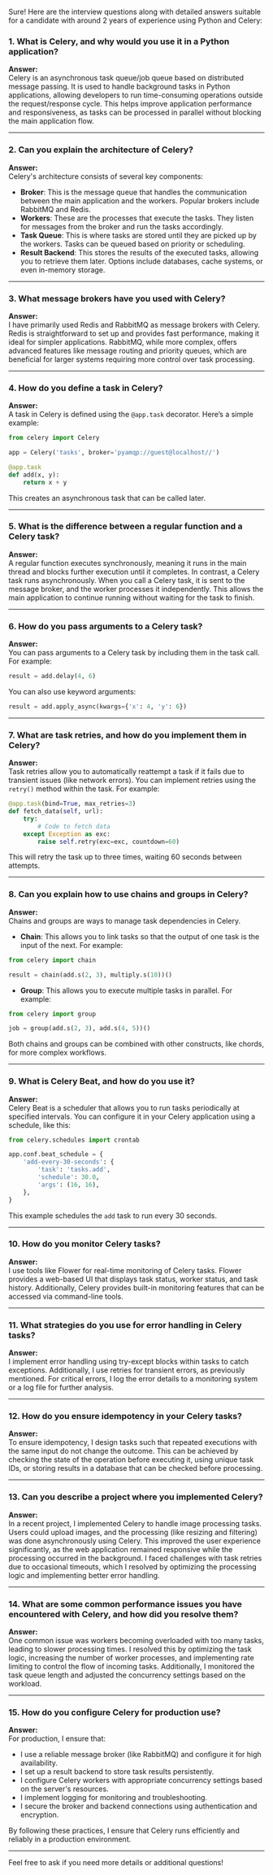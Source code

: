 Sure! Here are the interview questions along with detailed answers suitable for a candidate with around 2 years of experience using Python and Celery:

### 1. What is Celery, and why would you use it in a Python application?
**Answer:**  
Celery is an asynchronous task queue/job queue based on distributed message passing. It is used to handle background tasks in Python applications, allowing developers to run time-consuming operations outside the request/response cycle. This helps improve application performance and responsiveness, as tasks can be processed in parallel without blocking the main application flow.

---

### 2. Can you explain the architecture of Celery?
**Answer:**  
Celery's architecture consists of several key components:
- **Broker**: This is the message queue that handles the communication between the main application and the workers. Popular brokers include RabbitMQ and Redis.
- **Workers**: These are the processes that execute the tasks. They listen for messages from the broker and run the tasks accordingly.
- **Task Queue**: This is where tasks are stored until they are picked up by the workers. Tasks can be queued based on priority or scheduling.
- **Result Backend**: This stores the results of the executed tasks, allowing you to retrieve them later. Options include databases, cache systems, or even in-memory storage.

---

### 3. What message brokers have you used with Celery?
**Answer:**  
I have primarily used Redis and RabbitMQ as message brokers with Celery. Redis is straightforward to set up and provides fast performance, making it ideal for simpler applications. RabbitMQ, while more complex, offers advanced features like message routing and priority queues, which are beneficial for larger systems requiring more control over task processing.

---

### 4. How do you define a task in Celery?
**Answer:**  
A task in Celery is defined using the `@app.task` decorator. Here’s a simple example:

```python
from celery import Celery

app = Celery('tasks', broker='pyamqp://guest@localhost//')

@app.task
def add(x, y):
    return x + y
```

This creates an asynchronous task that can be called later.

---

### 5. What is the difference between a regular function and a Celery task?
**Answer:**  
A regular function executes synchronously, meaning it runs in the main thread and blocks further execution until it completes. In contrast, a Celery task runs asynchronously. When you call a Celery task, it is sent to the message broker, and the worker processes it independently. This allows the main application to continue running without waiting for the task to finish.

---

### 6. How do you pass arguments to a Celery task?
**Answer:**  
You can pass arguments to a Celery task by including them in the task call. For example:

```python
result = add.delay(4, 6)
```

You can also use keyword arguments:

```python
result = add.apply_async(kwargs={'x': 4, 'y': 6})
```

---

### 7. What are task retries, and how do you implement them in Celery?
**Answer:**  
Task retries allow you to automatically reattempt a task if it fails due to transient issues (like network errors). You can implement retries using the `retry()` method within the task. For example:

```python
@app.task(bind=True, max_retries=3)
def fetch_data(self, url):
    try:
        # Code to fetch data
    except Exception as exc:
        raise self.retry(exc=exc, countdown=60)
```

This will retry the task up to three times, waiting 60 seconds between attempts.

---

### 8. Can you explain how to use chains and groups in Celery?
**Answer:**  
Chains and groups are ways to manage task dependencies in Celery.

- **Chain**: This allows you to link tasks so that the output of one task is the input of the next. For example:

```python
from celery import chain

result = chain(add.s(2, 3), multiply.s(10))()
```

- **Group**: This allows you to execute multiple tasks in parallel. For example:

```python
from celery import group

job = group(add.s(2, 3), add.s(4, 5))()
```

Both chains and groups can be combined with other constructs, like chords, for more complex workflows.

---

### 9. What is Celery Beat, and how do you use it?
**Answer:**  
Celery Beat is a scheduler that allows you to run tasks periodically at specified intervals. You can configure it in your Celery application using a schedule, like this:

```python
from celery.schedules import crontab

app.conf.beat_schedule = {
    'add-every-30-seconds': {
        'task': 'tasks.add',
        'schedule': 30.0,
        'args': (16, 16),
    },
}
```

This example schedules the `add` task to run every 30 seconds.

---

### 10. How do you monitor Celery tasks?
**Answer:**  
I use tools like Flower for real-time monitoring of Celery tasks. Flower provides a web-based UI that displays task status, worker status, and task history. Additionally, Celery provides built-in monitoring features that can be accessed via command-line tools.

---

### 11. What strategies do you use for error handling in Celery tasks?
**Answer:**  
I implement error handling using try-except blocks within tasks to catch exceptions. Additionally, I use retries for transient errors, as previously mentioned. For critical errors, I log the error details to a monitoring system or a log file for further analysis.

---

### 12. How do you ensure idempotency in your Celery tasks?
**Answer:**  
To ensure idempotency, I design tasks such that repeated executions with the same input do not change the outcome. This can be achieved by checking the state of the operation before executing it, using unique task IDs, or storing results in a database that can be checked before processing.

---

### 13. Can you describe a project where you implemented Celery?
**Answer:**  
In a recent project, I implemented Celery to handle image processing tasks. Users could upload images, and the processing (like resizing and filtering) was done asynchronously using Celery. This improved the user experience significantly, as the web application remained responsive while the processing occurred in the background. I faced challenges with task retries due to occasional timeouts, which I resolved by optimizing the processing logic and implementing better error handling.

---

### 14. What are some common performance issues you have encountered with Celery, and how did you resolve them?
**Answer:**  
One common issue was workers becoming overloaded with too many tasks, leading to slower processing times. I resolved this by optimizing the task logic, increasing the number of worker processes, and implementing rate limiting to control the flow of incoming tasks. Additionally, I monitored the task queue length and adjusted the concurrency settings based on the workload.

---

### 15. How do you configure Celery for production use?
**Answer:**  
For production, I ensure that:
- I use a reliable message broker (like RabbitMQ) and configure it for high availability.
- I set up a result backend to store task results persistently.
- I configure Celery workers with appropriate concurrency settings based on the server's resources.
- I implement logging for monitoring and troubleshooting.
- I secure the broker and backend connections using authentication and encryption.

By following these practices, I ensure that Celery runs efficiently and reliably in a production environment.

---

Feel free to ask if you need more details or additional questions!